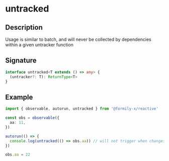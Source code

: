 # untracked

## Description

Usage is similar to batch, and will never be collected by dependencies within a given untracker function

## Signature

```ts
interface untracked<T extends () => any> {
  (untracker?: T): ReturnType<T>
}
```

## Example

```ts
import { observable, autorun, untracked } from '@formily-x/reactive'

const obs = observable({
  aa: 11,
})

autorun(() => {
  console.log(untracked(() => obs.aa)) // will not trigger when changes
})

obs.aa = 22
```
